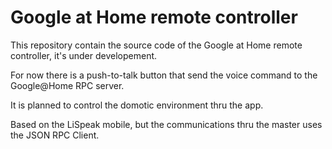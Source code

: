 # Google at Home remote controller

This repository contain the source code of the Google at Home remote controller, it's under developement.

For now there is a push-to-talk button that send the voice command to the Google@Home RPC server.

It is planned to control the domotic environment thru the app.

Based on the LiSpeak mobile, but the communications thru the master uses the JSON RPC Client.

